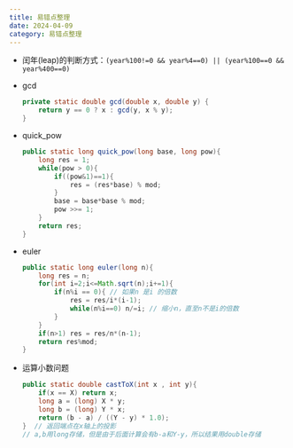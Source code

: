 ```yaml
---
title: 易错点整理
date: 2024-04-09
category: 易错点整理
---
```


- 闰年(leap)的判断方式：`(year%100!=0 && year%4==0) || (year%100==0 && year%400==0)`

- gcd

  ```java
  private static double gcd(double x, double y) {
      return y == 0 ? x : gcd(y, x % y);
  }
  ```

- quick_pow

  ```java
  public static long quick_pow(long base, long pow){
      long res = 1;
      while(pow > 0){
          if((pow&1)==1){
              res = (res*base) % mod;
          }
          base = base*base % mod;
          pow >>= 1;
      }
      return res;
  }
  ```

- euler

  ```java
  public static long euler(long n){
      long res = n;
      for(int i=2;i<=Math.sqrt(n);i+=1){
          if(n%i == 0){ // 如果n 是i 的倍数
              res = res/i*(i-1);
              while(n%i==0) n/=i; // 缩小n，直至n不是i的倍数
          }
      }
      if(n>1) res = res/n*(n-1);
      return res%mod;
  }
  ```

- 运算小数问题

  ```java
  public static double castToX(int x , int y){
      if(x == X) return x;
      long a = (long) X * y;
      long b = (long) Y * x;
      return (b - a) / ((Y - y) * 1.0);
  }  // 返回端点在x轴上的投影
  // a,b用long存储，但是由于后面计算会有b-a和Y-y，所以结果用double存储
  ```

  

